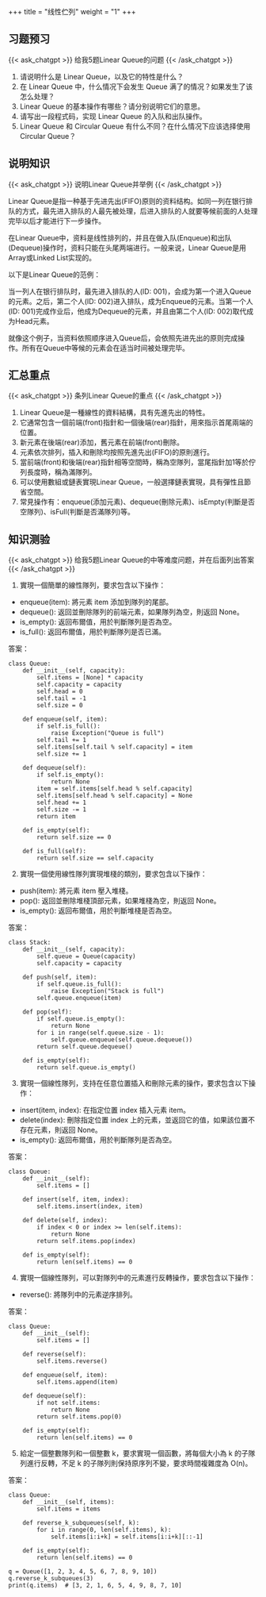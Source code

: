 +++
title = "线性伫列"
weight = "1"
+++
## 习题预习
{{< ask_chatgpt >}}
给我5题Linear Queue的问题
{{< /ask_chatgpt >}}



1. 请说明什么是 Linear Queue，以及它的特性是什么？
2. 在 Linear Queue 中，什么情况下会发生 Queue 满了的情况？如果发生了该怎么处理？
3. Linear Queue 的基本操作有哪些？请分别说明它们的意思。
4. 请写出一段程式码，实现 Linear Queue 的入队和出队操作。
5. Linear Queue 和 Circular Queue 有什么不同？在什么情况下应该选择使用 Circular Queue？   

## 说明知识
{{< ask_chatgpt >}}
说明Linear Queue并举例
{{< /ask_chatgpt >}}



Linear Queue是指一种基于先进先出(FIFO)原则的资料结构。如同一列在银行排队的方式，最先进入排队的人最先被处理，后进入排队的人就要等候前面的人处理完毕以后才能进行下一步操作。

在Linear Queue中，资料是线性排列的，并且在做入队(Enqueue)和出队(Dequeue)操作时，资料只能在头尾两端进行。一般来说，Linear Queue是用Array或Linked List实现的。

以下是Linear Queue的范例：

当一列人在银行排队时，最先进入排队的人(ID: 001)，会成为第一个进入Queue的元素。之后，第二个人(ID: 002)进入排队，成为Enqueue的元素。当第一个人(ID: 001)完成作业后，他成为Dequeue的元素，并且由第二个人(ID: 002)取代成为Head元素。

就像这个例子，当资料依照顺序进入Queue后，会依照先进先出的原则完成操作。所有在Queue中等候的元素会在适当时间被处理完毕。   

## 汇总重点
{{< ask_chatgpt >}}
条列Linear Queue的重点
{{< /ask_chatgpt >}}



1. Linear Queue是一種線性的資料結構，具有先進先出的特性。
2. 它通常包含一個前端(front)指針和一個後端(rear)指針，用來指示首尾兩端的位置。
3. 新元素在後端(rear)添加，舊元素在前端(front)刪除。
4. 元素依次排列，插入和刪除均按照先進先出(FIFO)的原則進行。
5. 當前端(front)和後端(rear)指針相等空間時，稱為空隊列，當尾指針加1等於佇列長度時，稱為滿隊列。
6. 可以使用數組或鏈表實現Linear Queue，一般選擇鏈表實現，具有彈性且節省空間。
7. 常見操作有：enqueue(添加元素)、dequeue(刪除元素)、isEmpty(判斷是否空隊列)、isFull(判斷是否滿隊列)等。   

## 知识测验
{{< ask_chatgpt >}}
给我5题Linear Queue的中等难度问题，并在后面列出答案
{{< /ask_chatgpt >}}



1. 實現一個簡單的線性隊列，要求包含以下操作：

- enqueue(item): 將元素 item 添加到隊列的尾部。
- dequeue(): 返回並刪除隊列的前端元素，如果隊列為空，則返回 None。
- is_empty(): 返回布爾值，用於判斷隊列是否為空。
- is_full(): 返回布爾值，用於判斷隊列是否已滿。

答案：

```
class Queue:
    def __init__(self, capacity):
        self.items = [None] * capacity
        self.capacity = capacity
        self.head = 0
        self.tail = -1
        self.size = 0

    def enqueue(self, item):
        if self.is_full():
            raise Exception("Queue is full")
        self.tail += 1
        self.items[self.tail % self.capacity] = item
        self.size += 1

    def dequeue(self):
        if self.is_empty():
            return None
        item = self.items[self.head % self.capacity]
        self.items[self.head % self.capacity] = None
        self.head += 1
        self.size -= 1
        return item

    def is_empty(self):
        return self.size == 0

    def is_full(self):
        return self.size == self.capacity

```

2. 實現一個使用線性隊列實現堆棧的類別，要求包含以下操作：

- push(item): 將元素 item 壓入堆棧。
- pop(): 返回並刪除堆棧頂部元素，如果堆棧為空，則返回 None。
- is_empty(): 返回布爾值，用於判斷堆棧是否為空。

答案：

```
class Stack:
    def __init__(self, capacity):
        self.queue = Queue(capacity)
        self.capacity = capacity

    def push(self, item):
        if self.queue.is_full():
            raise Exception("Stack is full")
        self.queue.enqueue(item)

    def pop(self):
        if self.queue.is_empty():
            return None
        for i in range(self.queue.size - 1):
            self.queue.enqueue(self.queue.dequeue())
        return self.queue.dequeue()

    def is_empty(self):
        return self.queue.is_empty()

```

3. 實現一個線性隊列，支持在任意位置插入和刪除元素的操作，要求包含以下操作：

- insert(item, index): 在指定位置 index 插入元素 item。
- delete(index): 刪除指定位置 index 上的元素，並返回它的值，如果該位置不存在元素，則返回 None。
- is_empty(): 返回布爾值，用於判斷隊列是否為空。

答案：

```
class Queue:
    def __init__(self):
        self.items = []

    def insert(self, item, index):
        self.items.insert(index, item)

    def delete(self, index):
        if index < 0 or index >= len(self.items):
            return None
        return self.items.pop(index)

    def is_empty(self):
        return len(self.items) == 0

```

4. 實現一個線性隊列，可以對隊列中的元素進行反轉操作，要求包含以下操作：

- reverse(): 將隊列中的元素逆序排列。

答案：

```
class Queue:
    def __init__(self):
        self.items = []

    def reverse(self):
        self.items.reverse()

    def enqueue(self, item):
        self.items.append(item)

    def dequeue(self):
        if not self.items:
            return None
        return self.items.pop(0)

    def is_empty(self):
        return len(self.items) == 0

```

5. 給定一個整數隊列和一個整數 k，要求實現一個函數，將每個大小為 k 的子隊列進行反轉，不足 k 的子隊列則保持原序列不變，要求時間複雜度為 O(n)。

答案：

```
class Queue:
    def __init__(self, items):
        self.items = items

    def reverse_k_subqueues(self, k):
        for i in range(0, len(self.items), k):
            self.items[i:i+k] = self.items[i:i+k][::-1]

    def is_empty(self):
        return len(self.items) == 0

q = Queue([1, 2, 3, 4, 5, 6, 7, 8, 9, 10])
q.reverse_k_subqueues(3)
print(q.items)  # [3, 2, 1, 6, 5, 4, 9, 8, 7, 10]
```   

